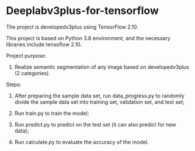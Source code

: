 # Deeplabv3plus-for-tensorflow
The project is developedv3plus using TensorFlow 2.10.

This project is based on Python 3.8 environment, and the necessary libraries include tensoflow 2.10.

Project purpose:

1. Realize semantic segmentation of any image based on developedv3plus (2 categories).

Steps:

1. After preparing the sample data set, run data_progress.py to randomly divide the sample data set into training set, validation set, and test set;

2. Run train.py to train the model;

3. Run predict.py to predict on the test set (it can also predict for new data);

4. Run calculate.py to evaluate the accuracy of the model.
